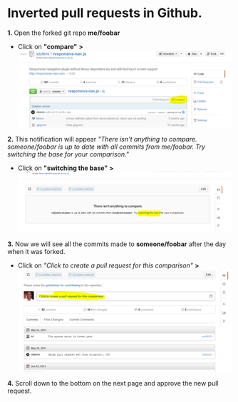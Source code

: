 # Inverted pull requests in Github.

__1.__ Open the forked git repo __me/foobar__
- Click on __"compare"__ **>**
![First image](/Assets/pc_1a.png?raw=true "Page Screenshot")

**2.** This notification will appear *"There isn't anything to compare. someone/foobar is up to date with all commits from me/foobar. Try switching the base for your comparison."*
- Click on __"switching the base"__ **>**
![Second image](/Assets/pc_2a.png?raw=true "Page Screenshot")

**3.** Now we will see all the commits made to **someone/foobar** after the day when it was forked.
- Click on *"Click to create a pull request for this comparison"* **>**
![Third image](/Assets/pc_3a.png?raw=true "Page Screenshot")

**4.** Scroll down to the bottom on the next page and approve the new pull request.
